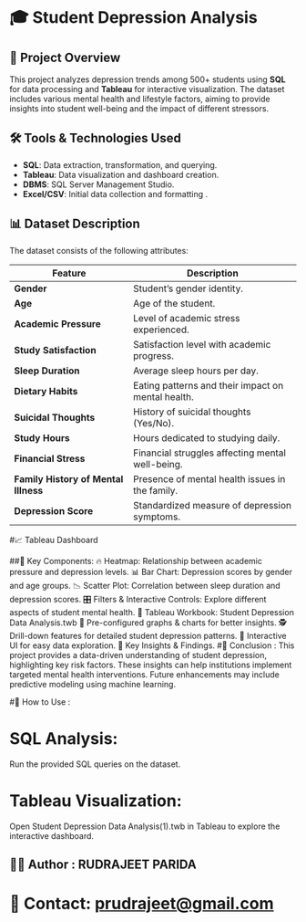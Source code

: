 # 🎓 Student Depression Analysis

## 📌 Project Overview
This project analyzes depression trends among 500+ students using **SQL** for data processing and **Tableau** for interactive visualization. The dataset includes various mental health and lifestyle factors, aiming to provide insights into student well-being and the impact of different stressors.

## 🛠 Tools & Technologies Used
- **SQL**: Data extraction, transformation, and querying.
- **Tableau**: Data visualization and dashboard creation.
- **DBMS**: SQL Server Management Studio.
- **Excel/CSV**: Initial data collection and formatting .

## 📊 Dataset Description
The dataset consists of the following attributes:

| Feature                        | Description |
|--------------------------------|-------------|
| **Gender**                     | Student’s gender identity. |
| **Age**                        | Age of the student. |
| **Academic Pressure**          | Level of academic stress experienced. |
| **Study Satisfaction**         | Satisfaction level with academic progress. |
| **Sleep Duration**             | Average sleep hours per day. |
| **Dietary Habits**             | Eating patterns and their impact on mental health. |
| **Suicidal Thoughts**          | History of suicidal thoughts (Yes/No). |
| **Study Hours**                | Hours dedicated to studying daily. |
| **Financial Stress**           | Financial struggles affecting mental well-being. |
| **Family History of Mental Illness** | Presence of mental health issues in the family. |
| **Depression Score**           | Standardized measure of depression symptoms. |


#📈 Tableau Dashboard


 ##📌 Key Components:
🔥 Heatmap: Relationship between academic pressure and depression levels.
📊 Bar Chart: Depression scores by gender and age groups.
📉 Scatter Plot: Correlation between sleep duration and depression scores.
🎛 Filters & Interactive Controls: Explore different aspects of student mental health.
📂 Tableau Workbook: Student Depression Data Analysis.twb
📌 Pre-configured graphs & charts for better insights.
🕵️ Drill-down features for detailed student depression patterns.
📌 Interactive UI for easy data exploration.
🔑 Key Insights & Findings.
 #🎯 Conclusion :
This project provides a data-driven understanding of student depression, highlighting key risk factors. These insights can help institutions implement targeted mental health interventions. Future enhancements may include predictive modeling using machine learning.

#🚀 How to Use :
# SQL Analysis: 
Run the provided SQL queries on the dataset.
# Tableau Visualization:
 Open Student Depression Data Analysis(1).twb in Tableau to explore the interactive dashboard.

 ## 🧑‍💻 Author :  RUDRAJEET PARIDA
 # 📧 Contact: prudrajeet@gmail.com


